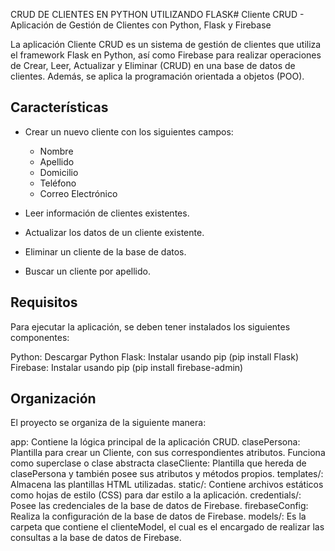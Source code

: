 CRUD DE CLIENTES EN PYTHON UTILIZANDO FLASK# Cliente CRUD - Aplicación de Gestión de Clientes con Python, Flask y Firebase

La aplicación Cliente CRUD es un sistema de gestión de clientes que utiliza el framework Flask en Python, así como Firebase para realizar operaciones de Crear, Leer, Actualizar y Eliminar (CRUD) en una base de datos de clientes. Además, se aplica la programación orientada a objetos (POO).

## Características

- Crear un nuevo cliente con los siguientes campos:
  - Nombre
  - Apellido
  - Domicilio
  - Teléfono
  - Correo Electrónico

- Leer información de clientes existentes.

- Actualizar los datos de un cliente existente.

- Eliminar un cliente de la base de datos.

- Buscar un cliente por apellido.

## Requisitos

Para ejecutar la aplicación, se deben tener instalados los siguientes componentes:

Python: Descargar Python
Flask: Instalar usando pip (pip install Flask)
Firebase: Instalar usando pip (pip install firebase-admin)

## Organización

El proyecto se organiza de la siguiente manera:

app: Contiene la lógica principal de la aplicación CRUD.
clasePersona: Plantilla para crear un Cliente, con sus correspondientes atributos. Funciona como superclase o clase abstracta
claseCliente: Plantilla que hereda de clasePersona y también posee sus atributos y métodos propios. 
templates/: Almacena las plantillas HTML utilizadas.
static/: Contiene archivos estáticos como hojas de estilo (CSS) para dar estilo a la aplicación.
credentials/: Posee las credenciales de la base de datos de Firebase.
firebaseConfig: Realiza la configuración de la base de datos de Firebase.
models/: Es la carpeta que contiene el clienteModel, el cual es el encargado de realizar las consultas a la base de datos de Firebase.
